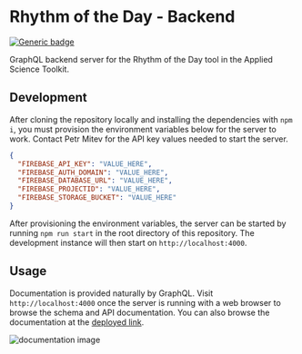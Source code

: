 # Rhythm of the Day - Backend

[![Generic badge](https://img.shields.io/badge/Deployment-Heroku-Green.svg)](https://rhythm-day-backend.herokuapp.com/)

GraphQL backend server for the Rhythm of the Day tool in the Applied Science Toolkit.

## Development

After cloning the repository locally and installing the dependencies with `npm i`, you must provision the environment variables below for the server to work. Contact Petr Mitev for the API key values needed to start the server.

```json
{
  "FIREBASE_API_KEY": "VALUE_HERE",
  "FIREBASE_AUTH_DOMAIN": "VALUE_HERE",
  "FIREBASE_DATABASE_URL": "VALUE_HERE",
  "FIREBASE_PROJECTID": "VALUE_HERE",
  "FIREBASE_STORAGE_BUCKET": "VALUE_HERE"
}
```

After provisioning the environment variables, the server can be started by running `npm run start` in the root directory of this repository. The development instance will then start on `http://localhost:4000`.

## Usage

Documentation is provided naturally by GraphQL. Visit `http://localhost:4000` once the server is running with a web browser to browse the schema and API documentation. You can also browse the documentation at the [deployed link](https://rhythm-day-backend.herokuapp.com/).

![documentation image](assets/docs.png)
